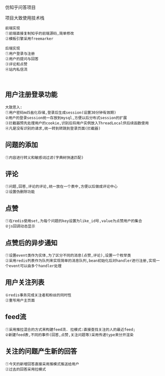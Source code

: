 仿知乎问答项目


项目大致使用技术栈
```
前端实现
①前端直接复制知乎的前端源码,简单修改
②模板引擎采用freemarker

后端实现
①用户登录与注册
②用户的提问与回答
③评论和点赞
④站内私信流



```
##  用户注册登录功能  
```
大致思入:
①用户密码md5盐化存储,登录后生成session(设置30分钟有效期)
②用户的登录session统一存放到mysql,方便以后分布式session的扩展
③拦截器预先处理用户的cookie,识别后将用户实例放入ThreadLocal供后续函数使用
④凡是没有识别的请求,统一转到转跳到登录页面(拦截器)
```



## 问题的添加
```
①内容进行转义和敏感词过滤(字典树快速匹配)
```

## 评论
```
①问题,回答,评论的评论,统一放在一个表中,方便以后做成评论中心
②设置伪删除功能
```


## 点赞 
```
①在redis使用set,为每个问题的key设置为like_id号,value为点赞用户的集合
②js回调动态显示
```


## 点赞后的异步通知
```
①设置event类作为实体,为了区分不同的消息(点赞,评论),设置一个枚举类
②采用redis列表作为队列来实现简单的消息队列,bean初始化后对handler进行注册,实现一个event可以由多个handler处理
```


## 用户关注列表
```
①redis事务完成关注者和粉丝的同时性
②重写用户主页面
```

## feed流
```
①采用推拉混合的方式来构建feed流. 拉模式:直接查找关注的人的最近feed;
②新建feed表,不同的事件(回答,点赞,关注问题等)采用传递type来分开渲染
```

## 关注的问题产生新的回答
```
①今天的新增回答直接采用推模式推送给用户
②过去的回答采用拉模式
```


